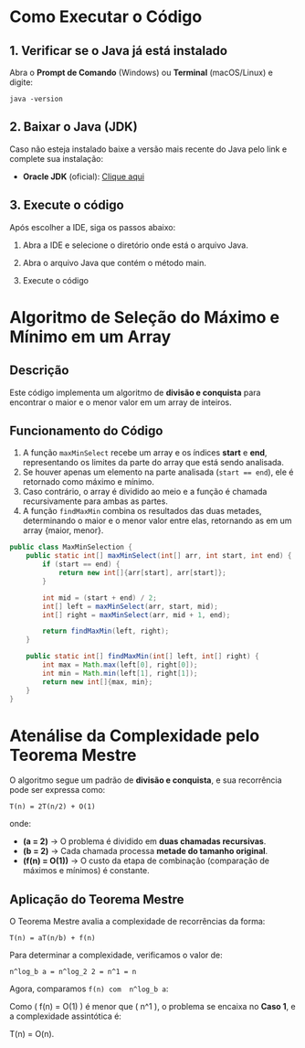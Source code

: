 #  Como Executar o Código

##  1. Verificar se o Java já está instalado  

Abra o **Prompt de Comando** (Windows) ou **Terminal** (macOS/Linux) e digite:  

```
java -version
```


##  2. Baixar o Java (JDK)

Caso não esteja instalado baixe a versão mais recente do Java pelo link e complete sua instalação:

- **Oracle JDK** (oficial): [Clique aqui](https://www.oracle.com/java/technologies/javase-jdk17-downloads.html) 


## 3. Execute o código

Após escolher a IDE, siga os passos abaixo:

1. Abra a IDE e selecione o diretório onde está o arquivo Java.

2. Abra o arquivo Java que contém o método main.

3. Execute o código


# Algoritmo de Seleção do Máximo e Mínimo em um Array

## Descrição
Este código implementa um algoritmo de **divisão e conquista** para encontrar o maior e o menor valor em um array de inteiros.

## Funcionamento do Código

1. A função `maxMinSelect` recebe um array e os índices **start** e **end**, representando os limites da parte do array que está sendo analisada.
2. Se houver apenas um elemento na parte analisada (`start == end`), ele é retornado como máximo e mínimo.
3. Caso contrário, o array é dividido ao meio e a função é chamada recursivamente para ambas as partes.
4. A função `findMaxMin` combina os resultados das duas metades, determinando o maior e o menor valor entre elas, retornando as em um array {maior, menor}.


```java
public class MaxMinSelection {
    public static int[] maxMinSelect(int[] arr, int start, int end) {
        if (start == end) {
            return new int[]{arr[start], arr[start]};
        }

        int mid = (start + end) / 2;
        int[] left = maxMinSelect(arr, start, mid);
        int[] right = maxMinSelect(arr, mid + 1, end);

        return findMaxMin(left, right);
    }

    public static int[] findMaxMin(int[] left, int[] right) {
        int max = Math.max(left[0], right[0]);
        int min = Math.min(left[1], right[1]);
        return new int[]{max, min};
    }
}
```

# **Atenálise da Complexidade pelo Teorema Mestre**

O algoritmo segue um padrão de **divisão e conquista**, e sua recorrência pode ser expressa como:  

```
T(n) = 2T(n/2) + O(1)
```

onde:  
- **\(a = 2\)** → O problema é dividido em **duas chamadas recursivas**.  
- **\(b = 2\)** → Cada chamada processa **metade do tamanho original**.  
- **\(f(n) = O(1)\)** → O custo da etapa de combinação (comparação de máximos e mínimos) é constante.  

## **Aplicação do Teorema Mestre**  

O Teorema Mestre avalia a complexidade de recorrências da forma:  

```
T(n) = aT(n/b) + f(n)
```

Para determinar a complexidade, verificamos o valor de:  

``` 
n^log_b a = n^log_2 2 = n^1 = n
```

Agora, comparamos ``f(n) com  n^log_b a``:  


Como \( f(n) = O(1) \) é menor que \( n^1 \), o problema se encaixa no **Caso 1**, e a complexidade assintótica é:  

T(n) = O(n).
